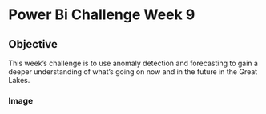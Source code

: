 # Power Bi Challenge Week 9 

## Objective 
This week’s challenge is to use anomaly detection and forecasting to gain a deeper understanding of what’s going on now and in the future in the Great Lakes.

### Image

